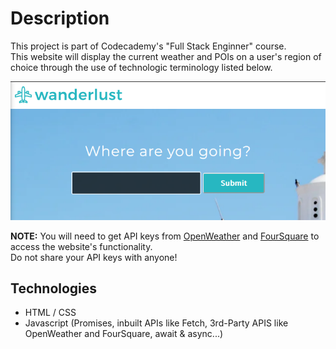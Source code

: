 # Description
This project is part of Codecademy's "Full Stack Enginner" course.  
This website will display the current weather and POIs on a user's region of choice through the use of technologic terminology listed below. 

![Wanderlust Landing Page](./public/resources/wanderlust_landingpage.png)

**NOTE:** You will need to get API keys from [OpenWeather](https://home.openweathermap.org) and [FourSquare](https://foursquare.com) to access the website's functionality.  
Do not share your API keys with anyone!


## Technologies
- HTML / CSS
- Javascript (Promises, inbuilt APIs like Fetch, 3rd-Party APIS like OpenWeather and FourSquare, await & async...)
